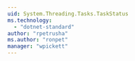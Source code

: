 ```yaml
---
uid: System.Threading.Tasks.TaskStatus
ms.technology: 
  - "dotnet-standard"
author: "rpetrusha"
ms.author: "ronpet"
manager: "wpickett"
---
```

